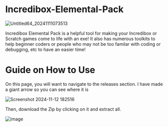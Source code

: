 # Incredibox-Elemental-Pack

![Untitled64_20241111073513](https://github.com/user-attachments/assets/a221284a-ee88-466b-952f-b9f72387ff15)

Incredibox Elemental Pack is a helpful tool for making your Incredibox or Scratch games come to life with an exe! It also has numerous toolkits to help beginner coders or people who may not be too familar with coding or debugging, etc to have an easier time!


# Guide on How to Use

On this page, you will want to navigate to the releases section. I have made a giant arrow so you can see where it is


![Screenshot 2024-11-12 182516](https://github.com/user-attachments/assets/73e5460b-6881-451d-8a85-91b360e74cc1)



Then, download the Zip by clicking on it and extract all.

![image](https://github.com/user-attachments/assets/d1108934-eacc-4ea5-92af-bffb04dbc202)


